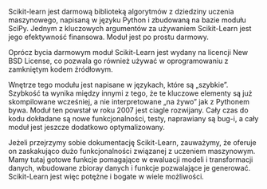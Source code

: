 Scikit-learn jest darmową biblioteką algorytmów z dziedziny uczenia maszynowego, napisaną w języku Python i zbudowaną na bazie modułu SciPy.
Jednym z kluczowych argumentów za używaniem Scikit-Learn jest jego efektywność finansowa. Moduł jest po prostu darmowy.


Oprócz bycia darmowym moduł Scikit-Learn jest wydany na licencji New BSD License, co pozwala go również używać w oprogramowaniu z zamkniętym kodem źródłowym.


Wnętrze tego modułu jest napisane w językach, które są „szybkie”. Szybkość ta wynika między innymi z tego,
że te kluczowe elementy są już skompilowane wcześniej, a nie interpretowane „na żywo” jak z Pythonem bywa.
Moduł ten powstał w roku 2007 jest ciagle rozwijany. Cały czas do kodu dokładane są nowe funkcjonalności,
testy, naprawiany są bug-i, a cały moduł jest jeszcze dodatkowo optymalizowany.


Jeżeli przejrzymy sobie dokumentację Scikit-Learn, zauważymy, że oferuje on zaskakująco dużo funkcjonalności związanej z uczeniem maszynowym.
 Mamy tutaj gotowe funkcje pomagające w ewaluacji modeli i transformacji danych, wbudowane zbioray danych i funkcje pozwalające je generować. Scikit-Learn jest więc potężne i bogate w wiele możliwości.
